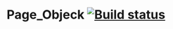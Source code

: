# Page_Objeck [![Build status](https://ci.appveyor.com/api/projects/status/926snjc120ah9bhs/branch/main?svg=true)](https://ci.appveyor.com/project/Nastya360/page-objeck/branch/main)
